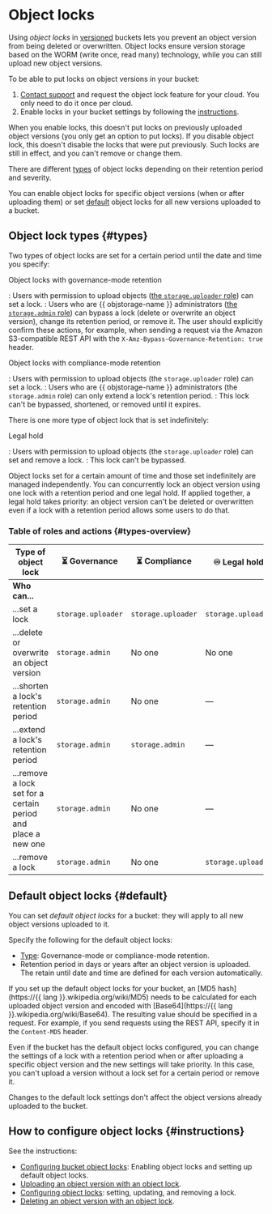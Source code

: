 # Object locks

Using _object locks_ in [versioned](versioning.md) buckets lets you prevent an object version from being deleted or overwritten. Object locks ensure version storage based on the WORM (write once, read many) technology, while you can still upload new object versions.

To be able to put locks on object versions in your bucket:

1. [Contact support](../../support/overview.md#response-time) and request the object lock feature for your cloud. You only need to do it once per cloud.
1. Enable locks in your bucket settings by following the [instructions](../operations/buckets/configure-object-lock.md#enable).

When you enable locks, this doesn't put locks on previously uploaded object versions (you only get an option to put locks). If you disable object lock, this doesn't disable the locks that were put previously. Such locks are still in effect, and you can't remove or change them.

There are different [types](#types) of object locks depending on their retention period and severity.

You can enable object locks for specific object versions (when or after uploading them) or set [default](#default) object locks for all new versions uploaded to a bucket.

## Object lock types {#types}

Two types of object locks are set for a certain period until the date and time you specify:

Object locks with governance-mode retention

: Users with permission to upload objects ([the `storage.uploader` role](../security/index.md#storage-uploader)) can set a lock.
: Users who are {{ objstorage-name }} administrators ([the `storage.admin` role](../security/index.md#storage-admin)) can bypass a lock (delete or overwrite an object version), change its retention period, or remove it. The user should explicitly confirm these actions, for example, when sending a request via the Amazon S3-compatible REST API with the `X-Amz-Bypass-Governance-Retention: true` header.

Object locks with compliance-mode retention

: Users with permission to upload objects (the `storage.uploader` role) can set a lock.
: Users who are {{ objstorage-name }} administrators (the `storage.admin` role) can only extend a lock's retention period.
: This lock can't be bypassed, shortened, or removed until it expires.

There is one more type of object lock that is set indefinitely:

Legal hold

: Users with permission to upload objects (the `storage.uploader` role) can set and remove a lock.
: This lock can't be bypassed.

Object locks set for a certain amount of time and those set indefinitely are managed independently. You can concurrently lock an object version using one lock with a retention period and one legal hold. If applied together, a legal hold takes priority: an object version can't be deleted or overwritten even if a lock with a retention period allows some users to do that.

### Table of roles and actions {#types-overview}

| Type of object lock | ⏳ Governance<br> | ⏳ Compliance<br> | ♾ Legal hold<br> |
| --- | --- | --- | --- |
| **Who can...** |
| ...set a lock | `storage.uploader` | `storage.uploader` | `storage.uploader` |
| ...delete or overwrite an object version | `storage.admin` | No one | No one |
| ...shorten a lock's retention period | `storage.admin` | No one | — |
| ...extend a lock's retention period | `storage.admin` | `storage.admin` | — |
| ...remove a lock set for a certain period and place a new one | `storage.admin` | No one | — |
| ...remove a lock | `storage.admin` | No one | `storage.uploader` |


## Default object locks {#default}

You can set _default object locks_ for a bucket: they will apply to all new object versions uploaded to it.

Specify the following for the default object locks:

* [Type](#types): Governance-mode or compliance-mode retention.
* Retention period in days or years after an object version is uploaded. The retain until date and time are defined for each version automatically.

If you set up the default object locks for your bucket, an [MD5 hash](https://{{ lang }}.wikipedia.org/wiki/MD5) needs to be calculated for each uploaded object version and encoded with [Base64](https://{{ lang }}.wikipedia.org/wiki/Base64). The resulting value should be specified in a request. For example, if you send requests using the REST API, specify it in the `Content-MD5` header.

Even if the bucket has the default object locks configured, you can change the settings of a lock with a retention period when or after uploading a specific object version and the new settings will take priority. In this case, you can't upload a version without a lock set for a certain period or remove it.

Changes to the default lock settings don't affect the object versions already uploaded to the bucket.


## How to configure object locks {#instructions}

See the instructions:

* [Configuring bucket object locks](../operations/buckets/configure-object-lock.md): Enabling object locks and setting up default object locks.
* [Uploading an object version with an object lock](../operations/objects/upload.md#w-object-lock).
* [Configuring object locks](../operations/objects/edit-object-lock.md): setting, updating, and removing a lock.
* [Deleting an object version with an object lock](../operations/objects/delete.md#w-object-lock).
